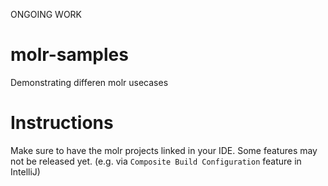 ONGOING WORK

# molr-samples
Demonstrating differen molr usecases

# Instructions
Make sure to have the molr projects linked in your IDE. Some features may not be released yet. (e.g. via `Composite Build Configuration` feature in IntelliJ)